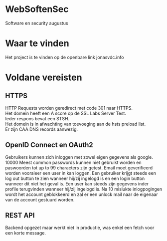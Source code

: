 # WebSoftenSec
Software en security augustus


# Waar te vinden
Het project is te vinden op de openbare link jonasvdc.info

# Voldane vereisten

## HTTPS
HTTP Requests worden geredirect met code 301 naar HTTPS.  
Het domein heeft een A score op de SSL Labs Server Test.  
Ieder respons bevat een STSH.  
Het domein is in afwachting van toevoeging aan de hsts preload list.  
Er zijn CAA DNS records aanwezig.  

## OpenID Connect en OAuth2

Gebruikers kunnen zich inloggen met zowel eigen gegevens als google.
10000 Meest common passwords kunnen niet gebruikt worden en paswoorden tot up to 99 characters zijn getest.
Email moet geverifieerd worden vooraleer een user in kan loggen.
Een gebruiker krijgt steeds een log out button te zien wanneer hij/zij ingelogd is en een login button wanneer dit niet het geval is.
Een user kan steeds zijn gegevens inder profile terugvinden wanneer hij/zij ingelogd is.
Na 10 mislukte inlogpogingen wordt het account geblokkeerd en zal er een unlock mail naar de eigenaar van de account gestuurd worden.

## REST API

Backend opgezet maar werkt niet in productie, was enkel een fetch voor een korte message.
